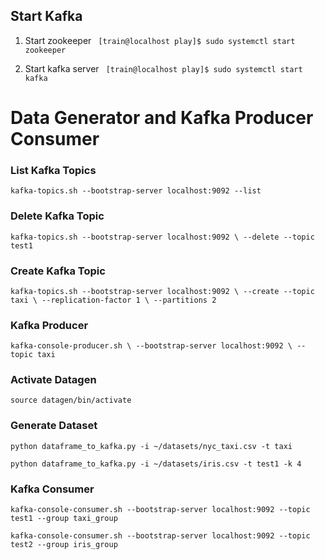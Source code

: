 ## Start Kafka

1. Start zookeeper
` [train@localhost play]$ sudo systemctl start zookeeper`

2. Start kafka server
` [train@localhost play]$ sudo systemctl start kafka`

# Data Generator and Kafka Producer Consumer

### List Kafka Topics

`kafka-topics.sh --bootstrap-server localhost:9092 --list`

### Delete Kafka Topic

`
kafka-topics.sh --bootstrap-server localhost:9092 \
--delete --topic test1
`

### Create Kafka Topic

`kafka-topics.sh --bootstrap-server localhost:9092 \
--create --topic taxi \
--replication-factor 1 \
--partitions 2`

### Kafka Producer

`kafka-console-producer.sh \
--bootstrap-server localhost:9092 \
--topic taxi`

### Activate Datagen

`source datagen/bin/activate`

### Generate Dataset
`python dataframe_to_kafka.py -i ~/datasets/nyc_taxi.csv -t taxi`

`python dataframe_to_kafka.py -i ~/datasets/iris.csv -t test1 -k 4`

### Kafka Consumer
`kafka-console-consumer.sh --bootstrap-server localhost:9092 --topic test1 --group taxi_group`

`kafka-console-consumer.sh --bootstrap-server localhost:9092 --topic test2 --group iris_group`
